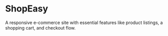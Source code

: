 # ShopEasy
A responsive e-commerce site with essential features like product listings, a shopping cart, and checkout flow.
